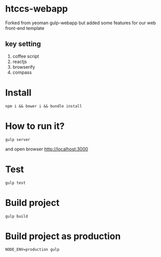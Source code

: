 htccs-webapp
=====================

Forked from yeoman gulp-webapp but added some features for our web front-end template

## key setting
1. coffee script
2. reactjs
3. browserify
4. compass

# Install

```shell
npm i && bower i && bundle install
```

# How to run it?

```shell
gulp server
```
and open browser <http://localhost:3000>

# Test 

```shell
gulp test
```

# Build project

```shell
gulp build
```

# Build project as production

```shell
NODE_ENV=production gulp
```
